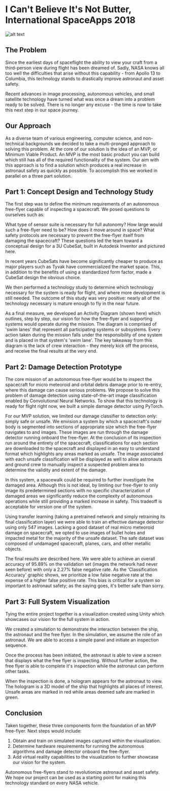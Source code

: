 # I Can't Believe It's Not Butter, International SpaceApps 2018

![alt text](20181021_155709.jpg)

## The Problem
Since the earliest days of spaceflight the ability to view your craft from a third-person view during flight has been dreamed of. Sadly, NASA knows all too well the difficulties that arise without this capability - from Apollo 13 to Columbia, this technology stands to drastically improve astronaut and asset safety.

Recent advances in image processing, autonomous vehicles, and small satellite technology have turned what was once a dream into a problem ready to be solved. There is no longer any excuse - the time is now to take this next step in our space journey.

## Our Approach

As a diverse team of various engineering, computer science, and non-technical backgrounds we decided to take a multi-pronged approach to solving this problem. At the core of our solution is the idea of an MVP, or Minimum Viable Product. An MVP is the most basic product you can build which still has all of the required functionality of the system. Our aim with this approach is to find a solution which produces a real increase in astronaut safety as quickly as possible. To accomplish this we worked in parallel on a three part solution.

## Part 1: Concept Design and Technology Study

The first step was to define the minimum requirements of an autonomous free-flyer capable of inspecting a spacecraft. We posed questions to ourselves such as:

What type of sensor suite is necessary for full autonomy?
How large would such a free-flyer need to be?
How does it move around in space?
What safety protocols are necessary to prevent the free-flyer itself from damaging the spacecraft?
These questions led the team toward a conceptual design for a 3U CubeSat, built in Autodesk Inventor and pictured here.

In recent years CubeSats have become significantly cheaper to produce as major players such as Tyvak have commercialized the market space. This, in addition to the benefits of using a standardized form factor, made a CubeSat design the obvious choice.

We then performed a technology study to determine which technology necessary for the system is ready for flight, and where more development is still needed. The outcome of this study was very positive: nearly all of the technology necessary is mature enough to fly in the near future.

As a final measure, we developed an Activity Diagram (shown here) which outlines, step by step, our vision for how the free-flyer and supporting systems would operate during the mission. The diagram is comprised of 'swim lanes' that represent all participating systems or subsystems. Every action taken during the mission falls under the responsibility of one system and is placed in that system's 'swim lane'. The key takeaway from this diagram is the lack of crew interaction - they merely kick off the process, and receive the final results at the very end.

## Part 2: Damage Detection Prototype
The core mission of an autonomous free-flyer would be to inspect the spacecraft for micro meteoroid and orbital debris damage prior to re-entry, where this damage can cause serious problems. We propose to solve this problem of damage detection using state-of-the-art image classification enabled by Convolutional Neural Networks. To show that this technology is ready for flight right now, we built a simple damage detector using PyTorch.

For our MVP solution, we limited our damage classifier to detection only: simply safe or unsafe. We envision a system by which a spacecraft's outer body is segmented into sections of appropriate size which the free-flyer navigates to and images. These images are run through the damage detector running onboard the free-flyer. At the conclusion of its inspection run around the entirety of the spacecraft, classifications for each section are downloaded to the spacecraft and displayed in an easy to understand format which highlights any areas marked as unsafe. The image associated with each unsafe classification will be displayed as well to allow astronauts and ground crew to manually inspect a suspected problem area to determine the validity and extent of the damage.

In this system, a spacewalk could be required to further investigate the damaged area. Although this is not ideal, by limiting our free-flyer to only image its predetermined sections with no specific characterization of damaged areas we significantly reduce the complexity of autonomous operations while still providing a marked increase in safety. This tradeoff is acceptable for version one of the system.

Using transfer learning (taking a pretrained network and simply retraining its final classification layer) we were able to train an effective damage detector using only 547 images. Lacking a good dataset of real micro meteoroid damage on spacecraft, we opted to use images of bullet holes and impacted metal for the majority of the unsafe dataset. The safe dataset was composed of undamaged spacecraft, planes, cars, and other metallic objects.

The final results are described here. We were able to achieve an overall accuracy of 95.89% on the validation set (images the network had never seen before) with only a 2.27% false negative rate. As the 'Classification Accuracy' graphic shows, we prioritize a low false negative rate at the expense of a higher false positive rate. This bias is critical for a system so important to astronaut safety; as the saying goes, it's better safe than sorry.

## Part 3: Full System Visualization

Tying the entire project together is a visualization created using Unity which showcases our vision for the full system in action.

We created a simulation to demonstrate the interaction between the ship, the astronaut and the free flyer. In the simulation, we assume the role of an astronaut. We are able to access a simple panel and initiate an inspection sequence.

Once the process has been initiated, the astronaut is able to view a screen that displays what the free flyer is inspecting. Without further action, the free flyer is able to complete it's inspection while the astronaut can perform other tasks.

When the inspection is done, a hologram appears for the astronaut to view. The hologram is a 3D model of the ship that highlights all places of interest. Unsafe areas are marked in red while areas deemed safe are marked in green.

## Conclusion

Taken together, these three components form the foundation of an MVP free-flyer. Next steps would include:

1. Obtain and train on simulated images captured within the visualization.
2. Determine hardware requirements for running the autonomous algorithms and damage detector onboard the free-flyer.
3. Add virtual reality capabilities to the visualization to further showcase our vision for the system.  

Autonomous free-flyers stand to revolutionize astronaut and asset safety. We hope our project can be used as a starting point for making this technology standard on every NASA vehicle.
